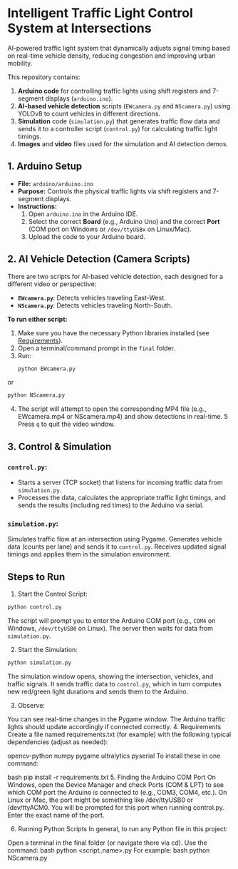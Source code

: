 # Intelligent Traffic Light Control System at Intersections
AI-powered traffic light system that dynamically adjusts signal timing based on real-time vehicle density, reducing congestion and improving urban mobility.

This repository contains:
1. **Arduino code** for controlling traffic lights using shift registers and 7-segment displays (`arduino.ino`).
2. **AI-based vehicle detection** scripts (`EWcamera.py` and `NScamera.py`) using YOLOv8 to count vehicles in different directions.
3. **Simulation** code (`simulation.py`) that generates traffic flow data and sends it to a controller script (`control.py`) for calculating traffic light timings.
4. **Images** and **video** files used for the simulation and AI detection demos.

## 1. Arduino Setup
- **File:** `arduino/arduino.ino`  
- **Purpose:** Controls the physical traffic lights via shift registers and 7-segment displays.  
- **Instructions:**
  1. Open `arduino.ino` in the Arduino IDE.
  2. Select the correct **Board** (e.g., Arduino Uno) and the correct **Port** (COM port on Windows or `/dev/ttyUSBx` on Linux/Mac).
  3. Upload the code to your Arduino board.

## 2. AI Vehicle Detection (Camera Scripts)
There are two scripts for AI-based vehicle detection, each designed for a different video or perspective:
- **`EWcamera.py`**: Detects vehicles traveling East-West.  
- **`NScamera.py`**: Detects vehicles traveling North-South.

**To run either script:**
1. Make sure you have the necessary Python libraries installed (see [Requirements](#requirements)).
2. Open a terminal/command prompt in the `final` folder.
3. Run:
   ```bash
   python EWcamera.py
   ```
or
  ```bash
  python NScamera.py
  ```
4. The script will attempt to open the corresponding MP4 file (e.g., EWcamera.mp4 or NScamera.mp4) and show detections in real-time.
5 Press `q` to quit the video window.

## 3. Control & Simulation
### `control.py`:
- Starts a server (TCP socket) that listens for incoming traffic data from `simulation.py`.
- Processes the data, calculates the appropriate traffic light timings, and sends the results (including red times) to the Arduino via serial.

### `simulation.py`:
Simulates traffic flow at an intersection using Pygame.
Generates vehicle data (counts per lane) and sends it to `control.py`.
Receives updated signal timings and applies them in the simulation environment.

## Steps to Run
1. Start the Control Script:
  ```bash
  python control.py
  ```
The script will prompt you to enter the Arduino COM port (e.g., `COM4` on Windows, `/dev/ttyUSB0` on Linux).
The server then waits for data from `simulation.py`.

2. Start the Simulation:
  ```bash
  python simulation.py
  ```
The simulation window opens, showing the intersection, vehicles, and traffic signals.
It sends traffic data to `control.py`, which in turn computes new red/green light durations and sends them to the Arduino.

3. Observe:

You can see real-time changes in the Pygame window.
The Arduino traffic lights should update accordingly if connected correctly.
4. Requirements
Create a file named requirements.txt (for example) with the following typical dependencies (adjust as needed):

opencv-python
numpy
pygame
ultralytics
pyserial
To install these in one command:

bash
pip install -r requirements.txt
5. Finding the Arduino COM Port
On Windows, open the Device Manager and check Ports (COM & LPT) to see which COM port the Arduino is connected to (e.g., COM3, COM4, etc.).
On Linux or Mac, the port might be something like /dev/ttyUSB0 or /dev/ttyACM0.
You will be prompted for this port when running control.py. Enter the exact name of the port.

6. Running Python Scripts
In general, to run any Python file in this project:

Open a terminal in the final folder (or navigate there via cd).
Use the command:
bash
python <script_name>.py
For example:
bash
python NScamera.py

